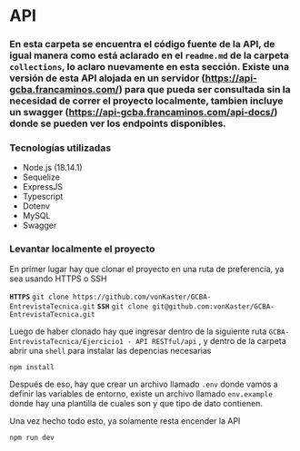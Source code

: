 
# API

### En esta carpeta se encuentra el código fuente de la API,  de igual manera como está aclarado en el `readme.md` de la carpeta `collections`, lo aclaro nuevamente en esta sección. Existe una versión de esta API alojada en un servidor (https://api-gcba.francaminos.com/) para que pueda ser consultada sin la necesidad de correr el proyecto localmente, tambien incluye un swagger (https://api-gcba.francaminos.com/api-docs/) donde se pueden ver los endpoints disponibles.

### Tecnologías utilizadas
- Node.js (18.14.1)
- Sequelize
- ExpressJS
- Typescript
- Dotenv
- MySQL
- Swagger

### Levantar localmente el proyecto

En primer lugar hay que clonar el proyecto en una ruta de preferencia, ya sea usando HTTPS o SSH

**`HTTPS`** `git clone https://github.com/vonKaster/GCBA-EntrevistaTecnica.git`
**`SSH`** `git clone git@github.com:vonKaster/GCBA-EntrevistaTecnica.git`

Luego de haber clonado hay que ingresar dentro de la siguiente ruta `GCBA-EntrevistaTecnica/Ejercicio1 - API RESTful/api` , y dentro de la carpeta abrir una `shell` para instalar las depencias necesarias

`npm install`

Después de eso, hay que crear un archivo llamado `.env` donde vamos a definir las variables de entorno, existe un archivo llamado `env.example` donde hay una plantilla de cuales son y que tipo de dato contienen.

Una vez hecho todo esto, ya solamente resta encender la API

`npm run dev`
